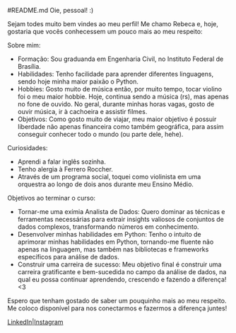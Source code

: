 #README.md
Oie, pessoal! :)

Sejam todes muito bem vindes ao meu perfil! Me chamo Rebeca e, hoje, gostaria que vocês conhecessem um pouco mais ao meu respeito:

Sobre mim:
- Formação: Sou graduanda em Engenharia Civil, no Instituto Federal de Brasília.
- Habilidades: Tenho facilidade para aprender diferentes linguagens, sendo hoje minha maior paixão o Python.
- Hobbies: Gosto muito de música então, por muito tempo, tocar violino foi o meu maior hobbie. Hoje, continua sendo a música (rs), mas apenas no fone de ouvido. No geral, durante minhas horas vagas, gosto de ouvir música, ir à cachoeira e assistir filmes.
- Objetivos: Como gosto muito de viajar, meu maior objetivo é possuir liberdade não apenas financeira como também geográfica, para assim conseguir conhecer todo o mundo (ou parte dele, hehe).

Curiosidades:
- Aprendi a falar inglês sozinha.
- Tenho alergia à Ferrero Roccher.
- Através de um programa social, toquei como violinista em uma orquestra ao longo de dois anos durante meu Ensino Médio.

Objetivos ao terminar o curso: 
- Tornar-me uma exímia Analista de Dados: Quero dominar as técnicas e ferramentas necessárias para extrair insights valiosos de conjuntos de dados complexos, transformando números em conhecimento.
- Desenvolver minhas habilidades em Python: Tenho o intuito de aprimorar minhas habilidades em Python, tornando-me fluente não apenas na linguagem, mas também nas bibliotecas e frameworks específicos para análise de dados.
- Construir uma carreira de sucesso: Meu objetivo final é construir uma carreira gratificante e bem-sucedida no campo da análise de dados, na qual eu possa continuar aprendendo, crescendo e fazendo a diferença! <3

Espero que tenham gostado de saber um pouquinho mais ao meu respeito. Me coloco disponível para nos conectarmos e fazermos a diferença juntes!

[LinkedIn](https://www.linkedin.com/in/rebeca-teixeira-2199a3194)|[Instagram](@rebecacteixeira) 
